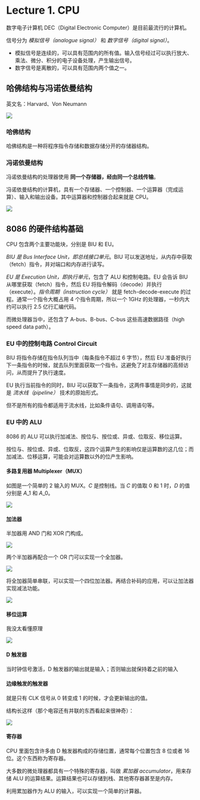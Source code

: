 
Lecture 1\. CPU
===============


数字电子计算机 DEC（Digital Electronic Computer）是目前最流行的计算机。


信号分为 *模拟信号（analogue signal）* 和 *数字信号（digital signal）*。


* 模拟信号是连续的，可以具有范围内的所有值。输入信号经过可以执行放大、乘法、微分、积分的电子设备处理，产生输出信号。
* 数字信号是离散的，可以具有范围内两个值之一。


哈佛结构与冯诺依曼结构
-----------


英文名：Harvard、Von Neumann


![](https://s2.loli.net/2023/02/28/8WmZ5Gx2gdYz1Sc.png)


### 哈佛结构


哈佛结构是一种将程序指令存储和数据存储分开的存储器结构。


### 冯诺依曼结构


冯诺依曼结构的处理器使用 **同一个存储器，经由同一个总线传输**。


冯诺依曼结构的计算机，具有一个存储器、一个控制器、一个运算器（完成运算）、输入和输出设备。其中运算器和控制器合起来就是 CPU。


![](https://s2.loli.net/2023/02/28/fyaMkXOqV51pCBh.png)


8086 的硬件结构基础
------------


CPU 包含两个主要功能块，分别是 BIU 和 EU。


*BIU 是 Bus Interface Unit，即总线接口单元*。BIU 可以发送地址，从内存中获取（fetch）指令，并对端口和内存进行读写。


*EU 是 Execution Unit，即执行单元*，包含了 ALU 和控制电路。EU 会告诉 BIU 从哪里获取（fetch）指令，然后 EU 将指令解码（decode）并执行（execute）。*指令周期（instruction cycle）* 就是 fetch\-decode\-execute 的过程。通常一个指令大概占用 4 个指令周期，所以一个 1GHz 的处理器，一秒内大约可以执行 2\.5 亿行汇编代码。


而微处理器当中，还包含了 A\-bus、B\-bus、C\-bus 这些高速数据路径（high speed data path）。


### EU 中的控制电路 Control Circuit


BIU 将指令存储在指令队列当中（每条指令不超过 6 字节），然后 EU 准备好执行下一条指令的时候，就去队列里面获取一个指令。这避免了对主存储器的高频访问，从而提升了执行速度。


EU 执行当前指令的同时，BIU 可以获取下一条指令，这两件事情是同步的，这就是 *流水线（pipeline）* 技术的原始形式。


但不是所有的指令都适用于流水线，比如条件语句、调用语句等。


### EU 中的 ALU


8086 的 ALU 可以执行加减法、按位与、按位或、异或、位取反、移位运算。


按位与、按位或、异或、位取反，这四个运算产生的影响仅是运算数的这几位；而加减法、位移运算，可能会对运算数以外的位产生影响。


#### 多路复用器 Multiplexer（MUX）


如图是一个简单的 2 输入的 MUX。$C$ 是控制线。当 $C$ 的值取 0 和 1 时，$D$ 的值分别是 $A\_1$ 和 $A\_0$。


![](https://s2.loli.net/2023/03/16/wsSpKEABTXULZqV.png)


#### 加法器


半加器用 AND 门和 XOR 门构成。


![](https://s2.loli.net/2023/03/16/ZYXcO4lKWJnVMDa.png)


两个半加器再配合一个 OR 门可以实现一个全加器。


![](https://s2.loli.net/2023/03/16/AV4egpkWyi82LEd.png)


将全加器简单串联，可以实现一个四位加法器。再结合补码的应用，可以让加法器实现减法功能。


![](https://s2.loli.net/2023/03/16/JpLhBcYlECIZjPv.png)


#### 移位运算


我没太看懂原理


![](https://s2.loli.net/2023/03/16/7mlpQstSPk51rie.png)


#### D 触发器


当时钟信号激活，D 触发器的输出就是输入；否则输出就保持着之前的输入


#### 边缘触发的触发器


就是只有 CLK 信号从 0 转变成 1 的时候，才会更新输出的值。


结构长这样（那个电容还有并联的东西看起来很神奇）：


![](https://s2.loli.net/2023/03/16/ZDlsAIjaXtSJ7rd.png)


#### 寄存器


CPU 里面包含许多由 D 触发器构成的存储位置，通常每个位置包含 8 位或者 16 位。这个东西称为寄存器。


大多数的微处理器都具有一个特殊的寄存器，叫做 *累加器 accumulator*，用来存储 ALU 的运算结果。运算结果也可以存储到栈、其他寄存器甚至是内存。


利用累加器作为 ALU 的输入，可以实现一个简单的计算器。



